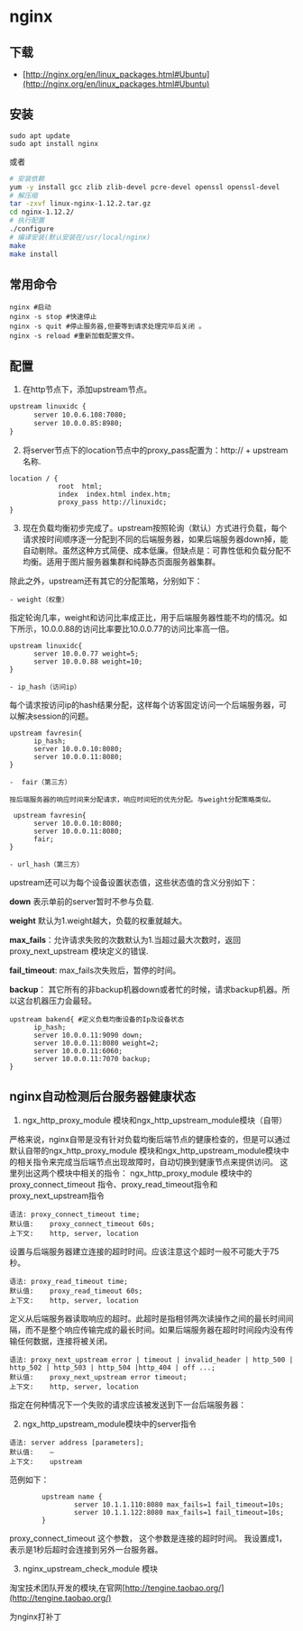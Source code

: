 # nginx

## 下载

- [http://nginx.org/en/linux_packages.html#Ubuntu](http://nginx.org/en/linux_packages.html#Ubuntu)

## 安装

```shell
sudo apt update
sudo apt install nginx
```

或者

```bash
# 安装依赖
yum -y install gcc zlib zlib-devel pcre-devel openssl openssl-devel
# 解压缩
tar -zxvf linux-nginx-1.12.2.tar.gz
cd nginx-1.12.2/
# 执行配置
./configure
# 编译安装(默认安装在/usr/local/nginx)
make
make install
```

## 常用命令

```shell
nginx #启动
nginx -s stop #快速停止
nginx -s quit #停止服务器,但要等到请求处理完毕后关闭 。
nginx -s reload #重新加载配置文件。
```

## 配置

1. 在http节点下，添加upstream节点。

```txt
upstream linuxidc {
      server 10.0.6.108:7080;
      server 10.0.0.85:8980;
}
```

2. 将server节点下的location节点中的proxy_pass配置为：http:// + upstream名称.

```
location / {
            root  html;
            index  index.html index.htm;
            proxy_pass http://linuxidc;
}
```

3.  现在负载均衡初步完成了。upstream按照轮询（默认）方式进行负载，每个请求按时间顺序逐一分配到不同的后端服务器，如果后端服务器down掉，能 自动剔除。虽然这种方式简便、成本低廉。但缺点是：可靠性低和负载分配不均衡。适用于图片服务器集群和纯静态页面服务器集群。

  除此之外，upstream还有其它的分配策略，分别如下：

    - weight（权重）

指定轮询几率，weight和访问比率成正比，用于后端服务器性能不均的情况。如下所示，10.0.0.88的访问比率要比10.0.0.77的访问比率高一倍。

```
upstream linuxidc{
      server 10.0.0.77 weight=5;
      server 10.0.0.88 weight=10;
}
```

    - ip_hash（访问ip）
每个请求按访问ip的hash结果分配，这样每个访客固定访问一个后端服务器，可以解决session的问题。

```
upstream favresin{
      ip_hash;
      server 10.0.0.10:8080;
      server 10.0.0.11:8080;
}
```

    -  fair（第三方）
    
    按后端服务器的响应时间来分配请求，响应时间短的优先分配。与weight分配策略类似。

```
 upstream favresin{     
      server 10.0.0.10:8080;
      server 10.0.0.11:8080;
      fair;
}
```

    - url_hash（第三方）

upstream还可以为每个设备设置状态值，这些状态值的含义分别如下：

**down** 表示单前的server暂时不参与负载.

**weight** 默认为1.weight越大，负载的权重就越大。

**max_fails**：允许请求失败的次数默认为1.当超过最大次数时，返回proxy_next_upstream 模块定义的错误.

**fail_timeout**: max_fails次失败后，暂停的时间。

**backup**： 其它所有的非backup机器down或者忙的时候，请求backup机器。所以这台机器压力会最轻。

```
upstream bakend{ #定义负载均衡设备的Ip及设备状态
      ip_hash;
      server 10.0.0.11:9090 down;
      server 10.0.0.11:8080 weight=2;
      server 10.0.0.11:6060;
      server 10.0.0.11:7070 backup;
}
```

## nginx自动检测后台服务器健康状态

1. ngx_http_proxy_module 模块和ngx_http_upstream_module模块（自带）

  严格来说，nginx自带是没有针对负载均衡后端节点的健康检查的，但是可以通过默认自带的ngx_http_proxy_module 模块和ngx_http_upstream_module模块中的相关指令来完成当后端节点出现故障时，自动切换到健康节点来提供访问。
       这里列出这两个模块中相关的指令：
ngx_http_proxy_module 模块中的 proxy_connect_timeout 指令、proxy_read_timeout指令和proxy_next_upstream指令

```
语法: proxy_connect_timeout time;
默认值:    proxy_connect_timeout 60s;
上下文:    http, server, location
```

设置与后端服务器建立连接的超时时间。应该注意这个超时一般不可能大于75秒。

```
语法: proxy_read_timeout time;
默认值:    proxy_read_timeout 60s;
上下文:    http, server, location
```

定义从后端服务器读取响应的超时。此超时是指相邻两次读操作之间的最长时间间隔，而不是整个响应传输完成的最长时间。如果后端服务器在超时时间段内没有传输任何数据，连接将被关闭。

```
语法: proxy_next_upstream error | timeout | invalid_header | http_500 | http_502 | http_503 | http_504 |http_404 | off ...;
默认值:    proxy_next_upstream error timeout;
上下文:    http, server, location
```

指定在何种情况下一个失败的请求应该被发送到下一台后端服务器：

2. ngx_http_upstream_module模块中的server指令

```
语法: server address [parameters];
默认值:    —
上下文:    upstream
```

范例如下：

```
        upstream name {
                server 10.1.1.110:8080 max_fails=1 fail_timeout=10s;
                server 10.1.1.122:8080 max_fails=1 fail_timeout=10s;
        }

```



proxy_connect_timeout   这个参数， 这个参数是连接的超时时间。 我设置成1，表示是1秒后超时会连接到另外一台服务器。

3. nginx_upstream_check_module 模块

淘宝技术团队开发的模块,在官网[http://tengine.taobao.org/](http://tengine.taobao.org/)

为nginx打补丁



